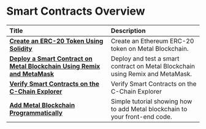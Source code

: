 # Smart Contracts Overview

| Title                                                                                                                                 | Description                                                                                   |
| :------------------------------------------------------------------------------------------------------------------------------------ | :-------------------------------------------------------------------------------------------- |
| [**Create an ERC-20 Token Using Solidity**](./create-erc-20-token-on-metal-c-chain.md)                                              | Create an Ethereum ERC-20 token on Metal Blockchain.                                                 |
| [**Deploy a Smart Contract on Metal Blockchain Using Remix and MetaMask**](./deploy-a-smart-contract-on-metal-using-remix-and-metamask.md) | Deploy and test a smart contract on Metal Blockchain using Remix and MetaMask.                       |
| [**Verify Smart Contracts on the C-Chain Explorer**](./verify-smart-contracts.md)                                                       | Verify Smart Contracts on the C-Chain Explorer                                                |
| [**Add Metal Blockchain Programmatically**](./add-metal.md)                                                               | Simple tutorial showing how to add Metal blockchain to your front-end code.                  |
